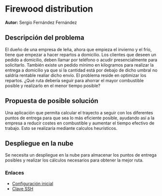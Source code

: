 # Firewood distribution
**Autor:** Sergio Fernández Fernández

## Descripción del problema
El dueño de una empresa de leña, ahora que empieza el invierno y el frío, tiene que empezar a hacer repartos a domicilio. Los clientes que deseen un pedido a domicilio, deben llamar por teléfono o acudir presencialmente para solicitarlo. También existe un pedido mínimo en kilogramos para realizar la entrega a domicilio ya que si la cantidad está por debajo de dicho umbral no saldría rentable realiar dicho envío. El problema reside en optimizar los repartos. ¿Qué ruta debería seguir para ahorrar el mayor combustible posible y realizarlo en el menor tiempo posible?

## Propuesta de posible solución
Una aplicación que permita calcular el trayecto a seguir con los diferentes puntos de entrega para que sea lo más eficiente posible, ayudando así a la empresa a reducir costes en combustible y aumentar el tiempo efectivo de trabajo. Esto se realizaría mediante calculos heurísticos.

## Despliegue en la nube
Se necesita un despliegue en la nube para almacenar los puntos de entrega posibles y realizar los cálculos necesarios para obtener la mejor ruta.

### Enlaces

- [Configuración inicial](https://github.com/sergioffdez/PDF_Cloud/blob/Objetivo-0/docs/config-git.png)
- [Clave SSH](https://github.com/sergioffdez/PDF_Cloud/blob/Objetivo-0/docs/ssh.png)